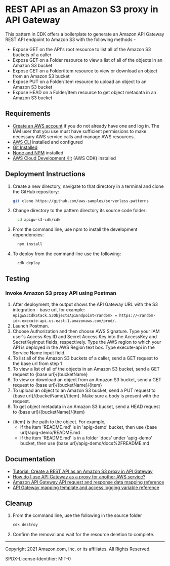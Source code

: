 # REST API as an Amazon S3 proxy in API Gateway

This pattern in CDK offers a boilerplate to generate an Amazon API Gateway REST API endpoint to Amazon S3 with the following methods -
* Expose GET on the API's root resource to list all of the Amazon S3 buckets of a caller
* Expose GET on a Folder resource to view a list of all of the objects in an Amazon S3 bucket
* Expose GET on a Folder/Item resource to view or download an object from an Amazon S3 bucket
* Expose PUT on a Folder/Item resource to upload an object to an Amazon S3 bucket
* Expose HEAD on a Folder/Item resource to get object metadata in an Amazon S3 bucket 

## Requirements

* [Create an AWS account](https://portal.aws.amazon.com/gp/aws/developer/registration/index.html) if you do not already have one and log in. The IAM user that you use must have sufficient permissions to make necessary AWS service calls and manage AWS resources.
* [AWS CLI](https://docs.aws.amazon.com/cli/latest/userguide/install-cliv2.html) installed and configured
* [Git Installed](https://git-scm.com/book/en/v2/Getting-Started-Installing-Git)
* [Node and NPM](https://nodejs.org/en/download/) installed
* [AWS Cloud Development Kit](https://docs.aws.amazon.com/cdk/latest/guide/cli.html) (AWS CDK) installed

## Deployment Instructions

1. Create a new directory, navigate to that directory in a terminal and clone the GitHub repository:
    ```bash
    git clone https://github.com/aws-samples/serverless-patterns
    ```
2. Change directory to the pattern directory its source code folder:
    ```bash
      cd apigw-s3-cdk/cdk
    ```
3. From the command line, use npm to install the development dependencies:
    ```bash
      npm install
    ```
4. To deploy from the command line use the following:
    ```bash
      cdk deploy
    ```

## Testing

### Invoke Amazon S3 proxy API using Postman

1. After deployment, the output shows the API Gateway URL with the S3 integration - base url, for example: ```ApigwS3CdkStack.S3ObjectsApiEndpoint<random> = https://<random-id>.execute-api.us-east-1.amazonaws.com/prod/```.
2. Launch Postman.
3. Choose Authorization and then choose AWS Signature. Type your IAM user's Access Key ID and Secret Access Key into the AccessKey and SecretKeyinput fields, respectively. Type the AWS region to which your API is deployed in the AWS Region text box. Type execute-api in the Service Name input field. 
4. To list all of the Amazon S3 buckets of a caller, send a GET request to the base url from step 1
5. To view a list of all of the objects in an Amazon S3 bucket, send a GET request to {base url}/{bucketName}
6. To view or download an object from an Amazon S3 bucket, send a GET request to {base url}/{bucketName}/{item}
7. To upload an object to an Amazon S3 bucket, send a PUT request to {base url}/{bucketName}/{item}. Make sure a body is present with the request.
8. To get object metadata in an Amazon S3 bucket,  send a HEAD request to {base url}/{bucketName}/{item}
* {item} is the path to the object. For example, 
  * if the item 'README.md' is in 'apig-demo' bucket, then use {base url}/apig-demo/README.md
  * if the item 'README.md' is in a folder 'docs' under 'apig-demo' bucket, then use {base url}/apig-demo/docs%2FREADME.md 

## Documentation
- [Tutorial: Create a REST API as an Amazon S3 proxy in API Gateway](https://docs.aws.amazon.com/apigateway/latest/developerguide/integrating-api-with-aws-services-s3.html)
- [How do I use API Gateway as a proxy for another AWS service?](https://aws.amazon.com/premiumsupport/knowledge-center/api-gateway-proxy-integrate-service/)
- [Amazon API Gateway API request and response data mapping reference](https://docs.aws.amazon.com/apigateway/latest/developerguide/request-response-data-mappings.html)
- [API Gateway mapping template and access logging variable reference](https://docs.aws.amazon.com/apigateway/latest/developerguide/api-gateway-mapping-template-reference.html)

## Cleanup
 
1. From the command line, use the following in the source folder
    ```bash
    cdk destroy
    ```
2. Confirm the removal and wait for the resource deletion to complete.


----
Copyright 2021 Amazon.com, Inc. or its affiliates. All Rights Reserved.

SPDX-License-Identifier: MIT-0